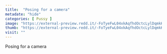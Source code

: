 ```yaml
---
title:  "Posing for a camera"
metadate: "hide"
categories: [ Pussy ]
image: "https://external-preview.redd.it/-FoTyeFwL04xkAqfhdOctcLylDqmkK-tGyXOQn0JUV8.jpg?auto=webp&s=45302513b89f7031dbcfc5f9297c7ffbbe5debc5"
thumb: "https://external-preview.redd.it/-FoTyeFwL04xkAqfhdOctcLylDqmkK-tGyXOQn0JUV8.jpg?width=1080&crop=smart&auto=webp&s=557d7dea31125d71692aabf87d5452e1f1d59a89"
visit: ""
---
```

Posing for a camera

